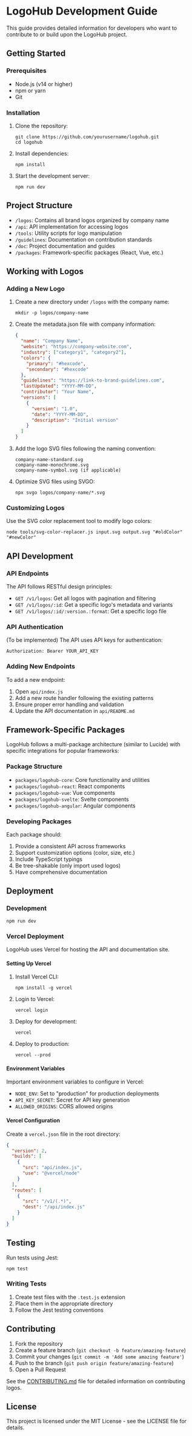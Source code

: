 # LogoHub Development Guide

This guide provides detailed information for developers who want to contribute to or build upon the LogoHub project.

## Getting Started

### Prerequisites

- Node.js (v14 or higher)
- npm or yarn
- Git

### Installation

1. Clone the repository:
   ```
   git clone https://github.com/yourusername/logohub.git
   cd logohub
   ```

2. Install dependencies:
   ```
   npm install
   ```

3. Start the development server:
   ```
   npm run dev
   ```

## Project Structure

- `/logos`: Contains all brand logos organized by company name
- `/api`: API implementation for accessing logos
- `/tools`: Utility scripts for logo manipulation
- `/guidelines`: Documentation on contribution standards
- `/doc`: Project documentation and guides
- `/packages`: Framework-specific packages (React, Vue, etc.)

## Working with Logos

### Adding a New Logo

1. Create a new directory under `/logos` with the company name:
   ```
   mkdir -p logos/company-name
   ```

2. Create the metadata.json file with company information:
   ```json
   {
     "name": "Company Name",
     "website": "https://company-website.com",
     "industry": ["category1", "category2"],
     "colors": {
       "primary": "#hexcode",
       "secondary": "#hexcode"
     },
     "guidelines": "https://link-to-brand-guidelines.com",
     "lastUpdated": "YYYY-MM-DD",
     "contributor": "Your Name",
     "versions": [
       {
         "version": "1.0",
         "date": "YYYY-MM-DD",
         "description": "Initial version"
       }
     ]
   }
   ```

3. Add the logo SVG files following the naming convention:
   ```
   company-name-standard.svg
   company-name-monochrome.svg
   company-name-symbol.svg (if applicable)
   ```

4. Optimize SVG files using SVGO:
   ```
   npx svgo logos/company-name/*.svg
   ```

### Customizing Logos

Use the SVG color replacement tool to modify logo colors:

```
node tools/svg-color-replacer.js input.svg output.svg "#oldColor" "#newColor"
```

## API Development

### API Endpoints

The API follows RESTful design principles:

- `GET /v1/logos`: Get all logos with pagination and filtering
- `GET /v1/logos/:id`: Get a specific logo's metadata and variants
- `GET /v1/logos/:id/:version.:format`: Get a specific logo file

### API Authentication

(To be implemented) The API uses API keys for authentication:

```
Authorization: Bearer YOUR_API_KEY
```

### Adding New Endpoints

To add a new endpoint:

1. Open `api/index.js`
2. Add a new route handler following the existing patterns
3. Ensure proper error handling and validation
4. Update the API documentation in `api/README.md`

## Framework-Specific Packages

LogoHub follows a multi-package architecture (similar to Lucide) with specific integrations for popular frameworks:

### Package Structure

- `packages/logohub-core`: Core functionality and utilities
- `packages/logohub-react`: React components
- `packages/logohub-vue`: Vue components
- `packages/logohub-svelte`: Svelte components
- `packages/logohub-angular`: Angular components

### Developing Packages

Each package should:

1. Provide a consistent API across frameworks
2. Support customization options (color, size, etc.)
3. Include TypeScript typings
4. Be tree-shakable (only import used logos)
5. Have comprehensive documentation

## Deployment

### Development

```
npm run dev
```

### Vercel Deployment

LogoHub uses Vercel for hosting the API and documentation site.

#### Setting Up Vercel

1. Install Vercel CLI:
   ```
   npm install -g vercel
   ```

2. Login to Vercel:
   ```
   vercel login
   ```

3. Deploy for development:
   ```
   vercel
   ```

4. Deploy to production:
   ```
   vercel --prod
   ```

#### Environment Variables

Important environment variables to configure in Vercel:

- `NODE_ENV`: Set to "production" for production deployments
- `API_KEY_SECRET`: Secret for API key generation
- `ALLOWED_ORIGINS`: CORS allowed origins

#### Vercel Configuration

Create a `vercel.json` file in the root directory:

```json
{
  "version": 2,
  "builds": [
    {
      "src": "api/index.js",
      "use": "@vercel/node"
    }
  ],
  "routes": [
    {
      "src": "/v1/(.*)",
      "dest": "/api/index.js"
    }
  ]
}
```

## Testing

Run tests using Jest:

```
npm test
```

### Writing Tests

1. Create test files with the `.test.js` extension
2. Place them in the appropriate directory
3. Follow the Jest testing conventions

## Contributing

1. Fork the repository
2. Create a feature branch (`git checkout -b feature/amazing-feature`)
3. Commit your changes (`git commit -m 'Add some amazing feature'`)
4. Push to the branch (`git push origin feature/amazing-feature`)
5. Open a Pull Request

See the [CONTRIBUTING.md](../guidelines/CONTRIBUTING.md) file for detailed information on contributing logos.

## License

This project is licensed under the MIT License - see the LICENSE file for details. 